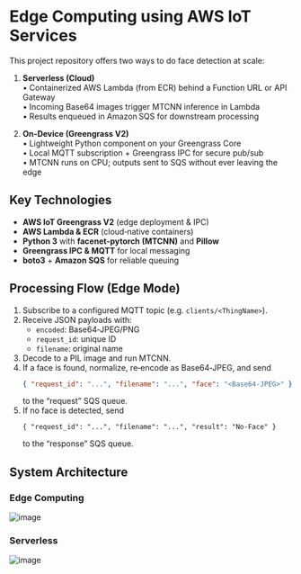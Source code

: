 # Edge Computing using AWS IoT Services

This project repository offers two ways to do face detection at scale:

1. **Serverless (Cloud)**  
   • Containerized AWS Lambda (from ECR) behind a Function URL or API Gateway  
   • Incoming Base64 images trigger MTCNN inference in Lambda  
   • Results enqueued in Amazon SQS for downstream processing  

2. **On‑Device (Greengrass V2)**  
   • Lightweight Python component on your Greengrass Core  
   • Local MQTT subscription + Greengrass IPC for secure pub/sub  
   • MTCNN runs on CPU; outputs sent to SQS without ever leaving the edge  

## Key Technologies

- **AWS IoT Greengrass V2** (edge deployment & IPC)  
- **AWS Lambda & ECR** (cloud‑native containers)  
- **Python 3** with **facenet‑pytorch (MTCNN)** and **Pillow**  
- **Greengrass IPC & MQTT** for local messaging  
- **boto3** + **Amazon SQS** for reliable queuing  

## Processing Flow (Edge Mode)

1. Subscribe to a configured MQTT topic (e.g. `clients/<ThingName>`).  
2. Receive JSON payloads with:
   - `encoded`: Base64‑JPEG/PNG  
   - `request_id`: unique ID  
   - `filename`: original name  
3. Decode to a PIL image and run MTCNN.  
4. If a face is found, normalize, re‑encode as Base64‑JPEG, and send  
   ```json
   { "request_id": "...", "filename": "...", "face": "<Base64‑JPEG>" }
   ```
   to the “request” SQS queue.
5. If no face is detected, send
   ```
   { "request_id": "...", "filename": "...", "result": "No‑Face" }
   ```
   to the “response” SQS queue.

## System Architecture
### Edge Computing
![image](https://github.com/user-attachments/assets/89e304ee-1629-436e-b629-c3a2c416f070)

### Serverless
![image](https://github.com/user-attachments/assets/231a01a6-efc7-4687-b3bb-f7e0f5a60aad)


